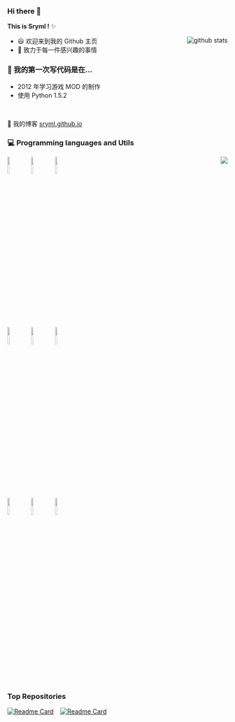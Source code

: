 ### Hi there 👋

**This is Sryml !** ✨

<a href="https://github.com/anuraghazra/github-readme-stats"><img align="right" src="https://github-readme-stats.vercel.app/api?username=sryml&show_icons=true&hide_border=true&count_private=true$hide_rank=true$hide=contribs&theme=material-palenight" alt="github stats" /></a>

- 😃 欢迎来到我的 Github 主页
- 💖 致力于每一件感兴趣的事情

### 🌱 我的第一次写代码是在...

- 2012 年学习游戏 MOD 的制作
- 使用 Python 1.5.2

<br>

🔗 我的博客 [sryml.github.io](https://sryml.github.io/)

### :computer: Programming languages and Utils

<p>
<a href="https://github.com/anuraghazra/github-readme-stats"><img align="right" src="https://github-readme-stats.vercel.app/api/top-langs/?username=sryml&hide=html&layout=compact&hide_border=true&theme=material-palenight" /></a>

<code><img width="10%" src="https://www.vectorlogo.zone/logos/python/python-ar21.svg"></code>
<code><img width="10%" src="https://www.vectorlogo.zone/logos/dotnet/dotnet-ar21.svg"></code>
<code><img width="10%" src="https://www.vectorlogo.zone/logos/visualstudio_code/visualstudio_code-ar21.svg"></code>
<br >
<code><img width="10%" src="https://www.vectorlogo.zone/logos/git-scm/git-scm-ar21.svg"></code>
<code><img width="10%" src="https://www.vectorlogo.zone/logos/unity3d/unity3d-ar21.svg"></code>
<code><img width="10%" src="https://www.vectorlogo.zone/logos/bitwarden/bitwarden-ar21.svg"></code>
<br>
<code><img width="10%" src="https://www.vectorlogo.zone/logos/microsoft_edge/microsoft_edge-ar21.svg"></code>
<code><img width="10%" src="https://www.vectorlogo.zone/logos/discord/discord-ar21.svg"></code>
<code><img width="10%" src="https://www.vectorlogo.zone/logos/steampowered/steampowered-ar21.svg"></code>

</p>

<br>

### Top Repositories

[![Readme Card](https://github-readme-stats.vercel.app/api/pin/?username=sryml&repo=blade-virtual-module&hide_border=true&theme=material-palenight)](https://github.com/Sryml/blade-virtual-module) &nbsp; &nbsp;[![Readme Card](https://github-readme-stats.vercel.app/api/pin/?username=sryml&repo=AstraTools4Max&hide_border=true&theme=material-palenight)](https://github.com/Sryml/AstraTools4Max)

<!--
**Sryml/sryml** is a ✨ _special_ ✨ repository because its `README.md` (this file) appears on your GitHub profile.

Here are some ideas to get you started:

- 🔭 I’m currently working on ...
- 🌱 I’m currently learning ...
- 👯 I’m looking to collaborate on ...
- 🤔 I’m looking for help with ...
- 💬 Ask me about ...
- 📫 How to reach me: ...
- 😄 Pronouns: ...
- ⚡ Fun fact: ...

[![Readme Card](https://github-readme-stats.vercel.app/api/pin/?username=sryml&repo=blade-virtual-module&hide_border=true&theme=material-palenight)](https://github.com/Sryml/blade-virtual-module)

| <a href="https://github.com/anuraghazra/github-readme-stats"><img align="center" src="https://github-readme-stats.vercel.app/api?username=sryml&show_icons=true&hide_border=true&count_private=true$hide_rank=true$hide=contribs&theme=material-palenight" alt="github stats" /></a> | <a href="https://github.com/anuraghazra/github-readme-stats"><img align="center" src="https://github-readme-stats.vercel.app/api/top-langs/?username=sryml&hide=html&layout=compact&hide_border=true&theme=material-palenight" /></a> |
| ------------------------------------------------------------------------------------------------------------------------------------------------------------------------------------------------------------------------------------------------------------------------------------ | ------------------------------------------------------------------------------------------------------------------------------------------------------------------------------------------------------------------------------------- |
-->
